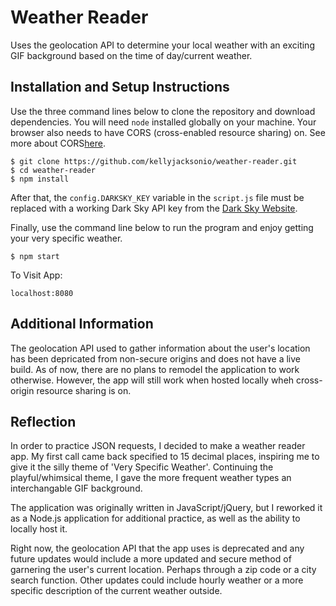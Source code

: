# Weather Reader

Uses the geolocation API to determine your local weather with an exciting GIF background based on the time of day/current weather.

## Installation and Setup Instructions

Use the three command lines below to clone the repository and download dependencies. You will need `node` installed globally on your machine. Your browser also needs to have CORS (cross-enabled resource sharing) on. See more about CORS[here](https://developer.mozilla.org/en-US/docs/Web/HTTP/CORS).

```
$ git clone https://github.com/kellyjacksonio/weather-reader.git
$ cd weather-reader
$ npm install
```
After that, the `config.DARKSKY_KEY` variable in the `script.js` file must be replaced with a working Dark Sky API key from the [Dark Sky Website](https://darksky.net/dev).

Finally, use the command line below to run the program and enjoy getting your very specific weather.

`$ npm start`

To Visit App:

`localhost:8080`

## Additional Information

The geolocation API used to gather information about the user's location has been depricated from non-secure origins and does not have a live build. As of now, there are no plans to remodel the application to work otherwise. However, the app will still work when hosted locally wheh cross-origin resource sharing is on.

## Reflection

In order to practice JSON requests, I decided to make a weather reader app. My first call came back specified to 15 decimal places, inspiring me to give it the silly theme of 'Very Specific Weather'. Continuing the playful/whimsical theme, I gave the more frequent weather types an interchangable GIF background.

The application was originally written in JavaScript/jQuery, but I reworked it as a Node.js application for additional practice, as well as the ability to locally host it.

Right now, the geolocation API that the app uses is deprecated and any future updates would include a more updated and secure method of garnering the user's current location. Perhaps through a zip code or a city search function. Other updates could include hourly weather or a more specific description of the current weather outside.